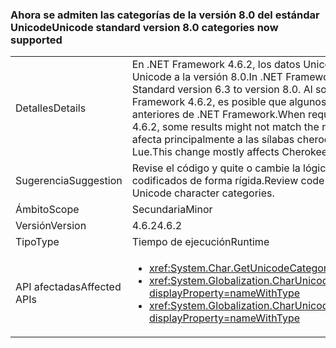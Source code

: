 ### <a name="unicode-standard-version-80-categories-now-supported"></a><span data-ttu-id="f475f-101">Ahora se admiten las categorías de la versión 8.0 del estándar Unicode</span><span class="sxs-lookup"><span data-stu-id="f475f-101">Unicode standard version 8.0 categories now supported</span></span>

|   |   |
|---|---|
|<span data-ttu-id="f475f-102">Detalles</span><span class="sxs-lookup"><span data-stu-id="f475f-102">Details</span></span>|<span data-ttu-id="f475f-103">En .NET Framework 4.6.2, los datos Unicode se han actualizado de la versión 6.3 del estándar Unicode a la versión 8.0.</span><span class="sxs-lookup"><span data-stu-id="f475f-103">In .NET Framework 4.6.2, Unicode data has been upgraded from Unicode Standard version 6.3 to version 8.0.</span></span>  <span data-ttu-id="f475f-104">Al solicitar las categorías de caracteres Unicode en .NET Framework 4.6.2, es posible que algunos de los resultados no coincidan con los de versiones anteriores de .NET Framework.</span><span class="sxs-lookup"><span data-stu-id="f475f-104">When requesting Unicode character categories in .NET Framework 4.6.2, some results might not match the results in previous .NET Framework versions.</span></span>  <span data-ttu-id="f475f-105">Este cambio afecta principalmente a las sílabas cheroquis y a las marcas de tono y signos de vocal Nuevo Tai Lue.</span><span class="sxs-lookup"><span data-stu-id="f475f-105">This change mostly affects Cherokee syllables and New Tai Lue vowels signs and tone marks.</span></span>|
|<span data-ttu-id="f475f-106">Sugerencia</span><span class="sxs-lookup"><span data-stu-id="f475f-106">Suggestion</span></span>|<span data-ttu-id="f475f-107">Revise el código y quite o cambie la lógica que depende de categorías de caracteres Unicode codificados de forma rígida.</span><span class="sxs-lookup"><span data-stu-id="f475f-107">Review code and remove/change logic that depends on hard-coded Unicode character categories.</span></span>|
|<span data-ttu-id="f475f-108">Ámbito</span><span class="sxs-lookup"><span data-stu-id="f475f-108">Scope</span></span>|<span data-ttu-id="f475f-109">Secundaria</span><span class="sxs-lookup"><span data-stu-id="f475f-109">Minor</span></span>|
|<span data-ttu-id="f475f-110">Versión</span><span class="sxs-lookup"><span data-stu-id="f475f-110">Version</span></span>|<span data-ttu-id="f475f-111">4.6.2</span><span class="sxs-lookup"><span data-stu-id="f475f-111">4.6.2</span></span>|
|<span data-ttu-id="f475f-112">Tipo</span><span class="sxs-lookup"><span data-stu-id="f475f-112">Type</span></span>|<span data-ttu-id="f475f-113">Tiempo de ejecución</span><span class="sxs-lookup"><span data-stu-id="f475f-113">Runtime</span></span>|
|<span data-ttu-id="f475f-114">API afectadas</span><span class="sxs-lookup"><span data-stu-id="f475f-114">Affected APIs</span></span>|<ul><li><xref:System.Char.GetUnicodeCategory(System.Char)?displayProperty=nameWithType></li><li><xref:System.Globalization.CharUnicodeInfo.GetUnicodeCategory(System.Char)?displayProperty=nameWithType></li><li><xref:System.Globalization.CharUnicodeInfo.GetUnicodeCategory(System.String,System.Int32)?displayProperty=nameWithType></li></ul>|

